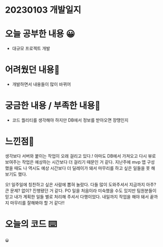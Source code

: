 # 20230103 개발일지

# 오늘 공부한 내용 😀

- 대규모 프로젝트 개발

# 어려웠던 내용🤯

- 개발하면서 내용들이 많이 바뀌어

# 궁금한 내용 / 부족한 내용🤔

- 코드 퀄리티를 생각해야 하지만 DB에서 정보를 받아오면 장땡인지

# 느낀점🤨

생각보다 서버와 붙이는 작업이 오래 걸리고 있다.! 아마도 DB에서 가져오고 다시 뷰로 보여주는 작업은 예상하는 시간보다 더 걸리기 때문인 거 같다. 지난주에 mvp 앱 구성했을 때도 나 역시도 예상 시간보다 더 딜레이가 돼서 마무리를 하고 싶은 일들을 못 해보기도 했다.

오! 일주일에 칭찬하고 싶은 사람에 뽑혀 놀랐다. 다들 많이 도와주셔서 지금까지 아주? 큰 문제? 없이? 진행됐던 거 같다. PO 일을 처음이라 미숙했을 수도 있지만 팀원분들이 믿고 내가 계획한 일들 별로 처리해 주셔서 다행이었다. 내일까지 작업을 해야 돼서 끝까지 마무리를 잘해봐야 할 거 같다!!

# 오늘의 코드 ⌨️

```swift
😀
```